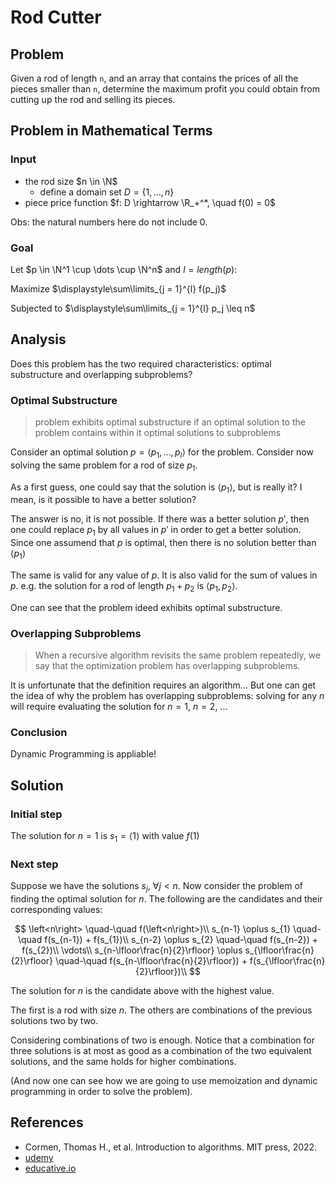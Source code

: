 # Rod Cutter

## Problem

Given a rod of length `n`, and an array that contains the prices of all the pieces smaller than `n`, determine the maximum profit you could obtain from cutting up the rod and selling its pieces.

## Problem in Mathematical Terms

### Input

- the rod size $n \in \N$
  - define a domain set $D = \{1, ..., n\}$
- piece price function $f: D \rightarrow \R_+^*, \quad f(0) = 0$

Obs: the natural numbers here do not include $0$.

### Goal

Let $p \in \N^1 \cup \dots \cup \N^n$ and $l = length(p)$:

Maximize $\displaystyle\sum\limits_{j = 1}^{l} f(p_j)$

Subjected to $\displaystyle\sum\limits_{j = 1}^{l} p_j \leq n$

## Analysis

Does this problem has the two required characteristics: optimal substructure and overlapping subproblems?

### Optimal Substructure

> problem exhibits optimal substructure if an optimal solution to the problem contains within it optimal solutions to subproblems

Consider an optimal solution $p = \left<p_1, \dots, p_l\right>$ for the problem. Consider now solving the same problem for a rod of size $p_1$.

As a first guess, one could say that the solution is $\left<p_1\right>$, but is really it? I mean, is it possible to have a better solution?

The answer is no, it is not possible. If there was a better solution $p'$, then one could replace $p_1$ by all values in $p'$ in order to get a better solution. Since one assumend that $p$ is optimal, then there is no solution better than $\left<p_1\right>$

The same is valid for any value of $p$. It is also valid for the sum of values in $p$. e.g. the solution for a rod of length $p_1 + p_2$ is $\left<p_1, p_2\right>$.

One can see that the problem ideed exhibits optimal substructure.

### Overlapping Subproblems

> When a recursive algorithm revisits the same problem repeatedly, we say that the optimization problem has overlapping subproblems.

It is unfortunate that the definition requires an algorithm... But one can get the idea of why the problem has overlapping subproblems: solving for any $n$ will require evaluating the solution for $n = 1$, $n = 2$, ...

### Conclusion

Dynamic Programming is appliable!

## Solution

### Initial step

The solution for $n = 1$ is $s_1 = \left<1\right>$ with value $f(1)$

### Next step

Suppose we have the solutions $s_j,\ \forall j < n$. Now consider the problem of finding the optimal solution for $n$. The following are the candidates and their corresponding values:

$$
\left<n\right> \quad-\quad f(\left<n\right>)\\
s_{n-1} \oplus s_{1} \quad-\quad f(s_{n-1}) + f(s_{1})\\
s_{n-2} \oplus s_{2} \quad-\quad f(s_{n-2}) + f(s_{2})\\
\vdots\\
s_{n-\lfloor\frac{n}{2}\rfloor} \oplus s_{\lfloor\frac{n}{2}\rfloor} \quad-\quad f(s_{n-\lfloor\frac{n}{2}\rfloor}) + f(s_{\lfloor\frac{n}{2}\rfloor})\\
$$

The solution for $n$ is the candidate above with the highest value.

The first is a rod with size $n$. The others are combinations of the previous solutions two by two.

Considering combinations of two is enough. Notice that a combination for three solutions is at most as good as a combination of the two equivalent solutions, and the same holds for higher combinations.

(And now one can see how we are going to use memoization and dynamic programming in order to solve the problem).

## References

- Cormen, Thomas H., et al. Introduction to algorithms. MIT press, 2022.
- [udemy](https://www.udemy.com/course/dynamic-programming-i/learn/lecture/10879632?start=0#overview)
- [educative.io](https://www.educative.io/edpresso/the-rod-cutting-problem)

